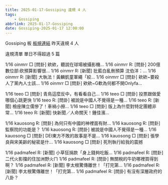 ```yaml
---
title: 2025-01-17-Gossiping 違規 4 人
tags:
    - Gossiping
abbrlink: 2025-01-17-Gossiping
date: Gossiping-2025-01-17 12:00:00
---
```

Gossiping 板 [板規連結](https://www.ptt.cc/bbs/Gossiping/M.1637425085.A.07D.html)
昨天違規 4 人
<!-- more -->

違規清單
單日不得超過 5 篇

1/16 oinmrr □ [問卦] 欸欸，聽說在球場被攝影機…
1/16 oinmrr R: [問卦] 200億數位部:砍預算影響很…
1/16 oinmrr R: [新聞] 批藍白亂刪預算 沈伯洋：…
1/16 oinmrr R: [新聞] 大執法！黃麟凱童軍繩「絞…
1/16 oinmrr □ [問卦] 欸欸~要殺人了黨內人士該…
1/16 oinmrr □ [問卦] 欸欸~G軟為何都不開Onlyfa…

1/16 teeo □ [問卦] 青鳥這麼反中，有看看自己…
1/16 teeo □ [問卦] 投票跟做愛哪個心跳更快
1/16 teeo R: [問卦] 被說是中國人不覺得是一種…
1/16 teeo R: [新聞] 檢座陳立儒慘了！車禍小擦…
1/16 teeo □ [問卦] 版上為什麼對特定團體非常…
1/16 teeo R: [新聞] 快新聞／人命關天！鍾佳濱…

1/16 kauosong R: [問卦] 為何只有中國的神裡面有財…
1/16 kauosong R: [問卦] 監察院的功能是？
1/16 kauosong R: [問卦] 被說是中國人不覺得是一種…
1/16 kauosong □ [問卦] DEI東方不敗的故事是不是…
1/16 kauosong □ [問卦] 張學良與宋美齡的秘密是什…
1/16 kauosong □ [問卦] 死刑執行給我的震撼

1/16 padmafeel R: [新聞] 小草狂捐款「身上錢夠吃飯…
1/16 padmafeel R: [問卦] 二代火影擋的住加洲野火ㄇ
1/16 padmafeel R: [問卦] 無關稅的牛奶哪裡買得到啊？
1/16 padmafeel R: [新聞] 李太根驚傳離世！「打完第…
1/16 padmafeel R: [新聞] 李太根驚傳離世！「打完第…
1/16 padmafeel R: [問卦] 有沒有深層政府的八卦？